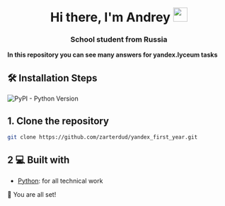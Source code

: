 <h1 align="center">Hi there, I'm <a target="_blank">Andrey</a> 
<img src="https://github.com/blackcater/blackcater/raw/main/images/Hi.gif" height="32"/></h1>
<h3 align="center">School student from Russia</h3>

__In this repository you can see many answers for yandex.lyceum tasks__

## 🛠️ Installation Steps

![PyPI - Python Version](https://img.shields.io/pypi/pyversions/django)




## 1. Clone the repository

```bash
git clone https://github.com/zarterdud/yandex_first_year.git
```

## 2 💻 Built with

- [Python](https://www.python.org/): for all technical work

🌟 You are all set!
